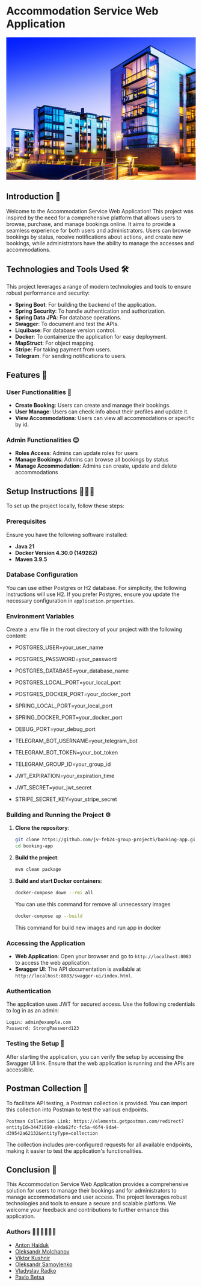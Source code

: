 
# Accommodation Service Web Application

![Project Logo](images/student-accommodation.jpg)

## Introduction 📜

Welcome to the Accommodation Service Web Application!
This project was inspired by the need for a comprehensive platform that allows users to browse,
purchase, and manage bookings online. It aims to provide a seamless experience for both users
and administrators. Users can browse bookings by status, receive notifications about actions,
and create new bookings, while administrators have the ability to manage the accesses and accommodations.

## Technologies and Tools Used 🛠️

This project leverages a range of modern technologies and tools to ensure robust performance and security:

- **Spring Boot**: For building the backend of the application.
- **Spring Security**: To handle authentication and authorization.
- **Spring Data JPA**: For database operations.
- **Swagger**: To document and test the APIs.
- **Liquibase**: For database version control.
- **Docker**: To containerize the application for easy deployment.
- **MapStruct**: For object mapping.
- **Stripe**: For taking payment from users.
- **Telegram**: For sending notifications to users.

## Features 🌟

### User Functionalities 🥺
- **Create Booking**: Users can create and manage their bookings.
- **User Manage**: Users can check info about their profiles and update it.
- **View Accommodations**: Users can view all accommodations or specific by id.

### Admin Functionalities 😊
- **Roles Access**: Admins can update roles for users
- **Manage Bookings**: Admins can browse all bookings by status
- **Manage Accommodation**: Admins can create, update and delete accommodations

## Setup Instructions 🧙‍♂️🔮

To set up the project locally, follow these steps:

### Prerequisites

Ensure you have the following software installed:

- **Java 21**
- **Docker Version 4.30.0 (149282)**
- **Maven 3.9.5**

### Database Configuration

You can use either Postgres or H2 database.
For simplicity, the following instructions will use H2.
If you prefer Postgres, ensure you update the necessary configuration in `application.properties`.

### Environment Variables

Create a .env file in the root directory of your project with the following content:

- POSTGRES_USER=your_user_name
- POSTGRES_PASSWORD=your_password
- POSTGRES_DATABASE=your_database_name
- POSTGRES_LOCAL_PORT=your_local_port
- POSTGRES_DOCKER_PORT=your_docker_port

- SPRING_LOCAL_PORT=your_local_port
- SPRING_DOCKER_PORT=your_docker_port
- DEBUG_PORT=your_debug_port 

- TELEGRAM_BOT_USERNAME=your_telegram_bot
- TELEGRAM_BOT_TOKEN=your_bot_token
- TELEGRAM_GROUP_ID=your_group_id

- JWT_EXPIRATION=your_expiration_time
- JWT_SECRET=your_jwt_secret

- STRIPE_SECRET_KEY=your_stripe_secret

### Building and Running the Project ⚙️

1. **Clone the repository**:
    ```bash
    git clone https://github.com/jv-feb24-group-project5/booking-app.git
    cd booking-app
    ```

2. **Build the project**:
    ```bash
    mvn clean package
    ```

3. **Build and start Docker containers**:
    ```bash
    docker-compose down --rmi all
   ```
   You can use this command for remove all unnecessary images
   ```bash
   docker-compose up --build   
    ```
   This command for build new images and run app in docker
### Accessing the Application

- **Web Application**: Open your browser and go to `http://localhost:8083` to access the web application.
- **Swagger UI**: The API documentation is available at `http://localhost:8083/swagger-ui/index.html`.
### Authentication

The application uses JWT for secured access. Use the following credentials to log in as an admin:

    Login: admin@example.com
    Password: StrongPassword123

### Testing the Setup 👀

After starting the application, you can verify the setup by accessing the Swagger UI link.
Ensure that the web application is running and the APIs are accessible.

## Postman Collection 📨
To facilitate API testing, a Postman collection is provided.
You can import this collection into Postman to test the various endpoints.

    Postman Collection Link: https://elements.getpostman.com/redirect?entityId=34471690-e9da62fc-fc5a-46f4-9da4-d39542a62132&entityType=collection

The collection includes pre-configured requests for all available endpoints,
making it easier to test the application's functionalities.

## Conclusion 🏁

This Accommodation Service Web Application provides a comprehensive solution for users to manage
their bookings and for administrators to manage accommodations and user access.
The project leverages robust technologies and tools to ensure a secure and scalable platform.
We welcome your feedback and contributions to further enhance this application.

### Authors 🧑‍🧑‍🧒‍🧒🧑‍🧑‍
- [Anton Haiduk](https://github.com/TonyH277)
- [Oleksandr Molchanov](https://github.com/MolchanovAlexander)
- [Viktor Kushnir](https://github.com/vikkushnir)
- [Oleksandr Samoylenko](https://github.com/slizko1)
- [Vladyslav Radko](https://github.com/VolandevlodD)
- [Pavlo Betsa](https://github.com/Nikname2303)

